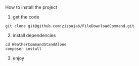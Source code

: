 How to install the project
1. get the code
```
git clone git@github.com:zizoujab/FileDownloadCommand.git
```
2. install dependencies
```
cd WeatherCommandStandAlone
composer install
```
3. enjoy